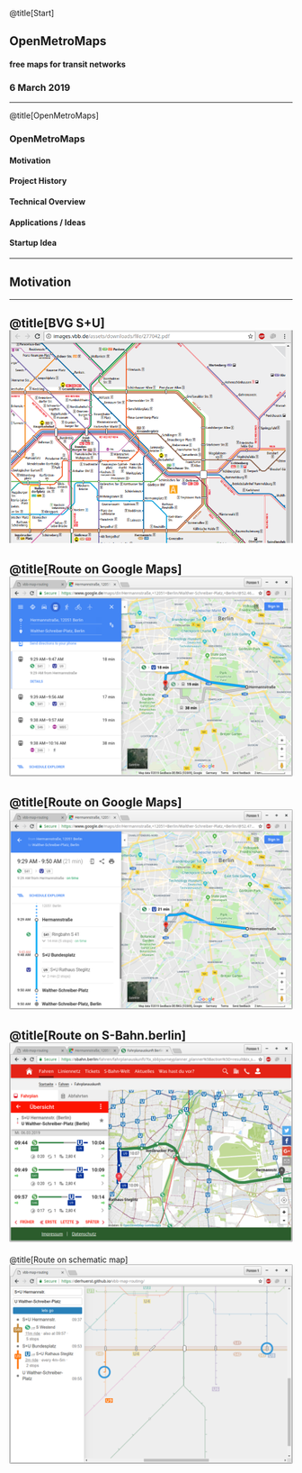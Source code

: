 @title[Start]

## Open<span class="gold">Metro</span>Maps

#### free maps for transit networks

### 6 March 2019

---

@title[OpenMetroMaps]

### <span class="gold">OpenMetroMaps</span>

#### Motivation
#### Project History
#### Technical Overview
#### Applications / Ideas
#### Startup Idea

---

## <span class="gold">Motivation</span>

---
<!-- Maps of public transport agencies -->
@title[BVG S+U]
![Image](assets/images/bvg-su.png)
---
@title[Route on Google Maps]
![Image](assets/images/google-maps-hermann-walther1.png)
---
@title[Route on Google Maps]
![Image](assets/images/google-maps-hermann-walther2.png)
---
@title[Route on S-Bahn.berlin]
![Image](assets/images/sbahn-hermann-walther.png)
---
@title[Route on schematic map]
![Image](assets/images/vbb-map-routing-hermann-walther.png)
